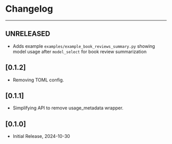 # Changelog
---

## UNRELEASED

- Adds example `examples/example_book_reviews_summary.py` showing model usage after `model_select` for book review summarization

## [0.1.2]

- Removing TOML config.

## [0.1.1]

- Simplifying API to remove usage_metadata wrapper.

## [0.1.0]

- Initial Release, 2024-10-30
